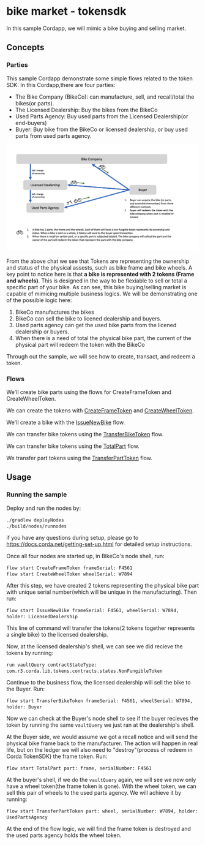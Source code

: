# bike market - tokensdk

In this sample Cordapp, we will mimic a bike buying and selling market.


## Concepts


### Parties

This sample Cordapp demonstrate some simple flows related to the token SDK. In this Cordapp,there are four parties:
- The Bike Company (BikeCo): can manufacture, sell, and recall/total the bikes(or parts).
- The Licensed Dealership: Buy the bikes from the BikeCo
- Used Parts Agency: Buy used parts from the Licensed Dealership(or end-buyers)
- Buyer: Buy bike from the BikeCo or licensed dealership, or buy used parts from used parts agency.


![alt text](./diagram/pic1.png)

From the above chat we see that Tokens are representing the ownership and status of the physical assests, such as bike frame and bike wheels. A key point to notice here is that **a bike is represented with 2 tokens (Frame and wheels)**. This is designed in the way to be flexiable to sell or total a specific part of your bike. As can see, this bike buying/selling market is capable of mimicing multiple business logics. We will be demonstrating one of the possible logic here:

1. BikeCo manufactures the bikes
2. BikeCo can sell the bike to licened dealership and buyers.
3. Used parts agency can get the used bike parts from the licened dealership or buyers.
4. When there is a need of total the physical bike part, the current of the physical part will redeem the token with the BikeCo

Through out the sample, we will see how to create, transact, and redeem a token.



### Flows


We'll create bike parts using the flows for CreateFrameToken and CreateWheelToken.


We can create the tokens with [CreateFrameToken](./workflows/src/main/java/net/corda/examples/bikemarket/flows/CreateFrameToken.java) and [CreateWheelToken](./workflows/src/main/java/net/corda/examples/bikemarket/flows/CreateWheelToken.java).


We'll create a bike with the [IssueNewBike](./workflows/src/main/java/net/corda/examples/bikemarket/flows/IssueNewBike.java) flow.


We can transfer bike tokens using the [TransferBikeToken](./workflows/src/main/java/net/corda/examples/bikemarket/flows/TransferBikeTokens.java) flow.


We can transfer bike tokens using the [TotalPart](./workflows/src/main/java/net/corda/examples/bikemarket/flows/TotalParts.java) flow.


We transfer part tokens using the [TransferPartToken](./workflows/src/main/java/net/corda/examples/bikemarket/flows/TransferPartTokens.java) flow.


## Usage

### Running the sample

Deploy and run the nodes by:
```
./gradlew deployNodes
./build/nodes/runnodes
```
if you have any questions during setup, please go to https://docs.corda.net/getting-set-up.html for detailed setup instructions.

Once all four nodes are started up, in BikeCo's node shell, run:
```
flow start CreateFrameToken frameSerial: F4561
flow start CreateWheelToken wheelSerial: W7894
```
After this step, we have created 2 tokens representing the physical bike part with unique serial number(which will be unique in the manufacturing).
Then run:
```
flow start IssueNewBike frameSerial: F4561, wheelSerial: W7894, holder: LicensedDealership
```
This line of command will transfer the tokens(2 tokens together represents a single bike) to the licensed dealership.

Now, at the licensed dealership's shell, we can see we did recieve the tokens by running:
```
run vaultQuery contractStateType: com.r3.corda.lib.tokens.contracts.states.NonFungibleToken
```
Continue to the business flow, the licensed dealership will sell the bike to the Buyer. Run:
```
flow start TransferBikeToken frameSerial: F4561, wheelSerial: W7894, holder: Buyer
```

Now we can check at the Buyer's node shell to see if the buyer recieves the token by running the same `vaultQuery` we just ran at the dealership's shell.

At the Buyer side, we would assume we got a recall notice and will send the physical bike frame back to the manufacturer. The action will happen in real life, but on the ledger we will also need to "destroy"(process of redeem in Corda TokenSDK) the frame token. Run:
```
flow start TotalPart part: frame, serialNumber: F4561
```
At the buyer's shell, if we do the `vaultQuery` again, we will see we now only have a wheel token(the frame token is gone). With the wheel token, we can sell this pair of wheels to the used parts agency. We will achieve it by running:
```
flow start TransferPartToken part: wheel, serialNumber: W7894, holder: UsedPartsAgency
```
At the end of the flow logic, we will find the frame token is destroyed and the used parts agency holds the wheel token.

